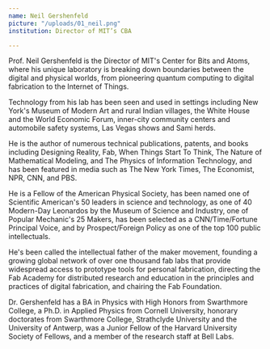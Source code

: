 ```yaml
---
name: Neil Gershenfeld
picture: "/uploads/01_neil.png"
institution: Director of MIT’s CBA

---
```


Prof. Neil Gershenfeld is the Director of MIT's Center for Bits and Atoms, where his unique laboratory is breaking down boundaries between the digital and physical worlds, from pioneering quantum computing to digital fabrication to the Internet of Things.

Technology from his lab has been seen and used in settings including New York's Museum of Modern Art and rural Indian villages, the White House and the World Economic Forum, inner-city community centers and automobile safety systems, Las Vegas shows and Sami herds.

He is the author of numerous technical publications, patents, and books including Designing Reality, Fab, When Things Start To Think, The Nature of Mathematical Modeling, and The Physics of Information Technology, and has been featured in media such as The New York Times, The Economist, NPR, CNN, and PBS.

He is a Fellow of the American Physical Society, has been named one of Scientific American's 50 leaders in science and technology, as one of 40 Modern-Day Leonardos by the Museum of Science and Industry, one of Popular Mechanic's 25 Makers, has been selected as a CNN/Time/Fortune Principal Voice, and by Prospect/Foreign Policy as one of the top 100 public intellectuals.

He's been called the intellectual father of the maker movement, founding a growing global network of over one thousand fab labs that provide widespread access to prototype tools for personal fabrication, directing the Fab Academy for distributed research and education in the principles and practices of digital fabrication, and chairing the Fab Foundation.

Dr. Gershenfeld has a BA in Physics with High Honors from Swarthmore College, a Ph.D. in Applied Physics from Cornell University, honorary doctorates from Swarthmore College, Strathclyde University and the University of Antwerp, was a Junior Fellow of the Harvard University Society of Fellows, and a member of the research staff at Bell Labs.

